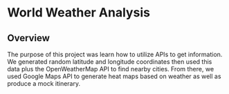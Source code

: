 # World Weather Analysis

## Overview
The purpose of this project was learn how to utilize APIs to get information. We generated random latitude and longitude coordinates then used this data plus the OpenWeatherMap API to find nearby cities. From there, we used Google Maps API to generate heat maps based on weather as well as produce a mock itinerary.
